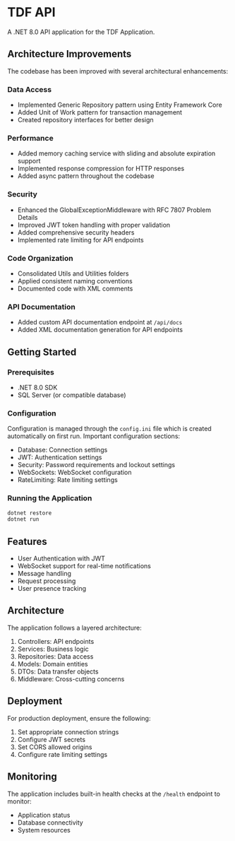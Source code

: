 # TDF API

A .NET 8.0 API application for the TDF Application.

## Architecture Improvements

The codebase has been improved with several architectural enhancements:

### Data Access
- Implemented Generic Repository pattern using Entity Framework Core
- Added Unit of Work pattern for transaction management
- Created repository interfaces for better design

### Performance
- Added memory caching service with sliding and absolute expiration support
- Implemented response compression for HTTP responses
- Added async pattern throughout the codebase

### Security
- Enhanced the GlobalExceptionMiddleware with RFC 7807 Problem Details
- Improved JWT token handling with proper validation
- Added comprehensive security headers
- Implemented rate limiting for API endpoints

### Code Organization
- Consolidated Utils and Utilities folders
- Applied consistent naming conventions
- Documented code with XML comments

### API Documentation
- Added custom API documentation endpoint at `/api/docs`
- Added XML documentation generation for API endpoints

## Getting Started

### Prerequisites
- .NET 8.0 SDK
- SQL Server (or compatible database)

### Configuration
Configuration is managed through the `config.ini` file which is created automatically on first run.
Important configuration sections:

- Database: Connection settings
- JWT: Authentication settings
- Security: Password requirements and lockout settings
- WebSockets: WebSocket configuration
- RateLimiting: Rate limiting settings

### Running the Application
```bash
dotnet restore
dotnet run
```

## Features

- User Authentication with JWT
- WebSocket support for real-time notifications
- Message handling
- Request processing
- User presence tracking

## Architecture

The application follows a layered architecture:

1. Controllers: API endpoints
2. Services: Business logic
3. Repositories: Data access
4. Models: Domain entities
5. DTOs: Data transfer objects
6. Middleware: Cross-cutting concerns

## Deployment

For production deployment, ensure the following:

1. Set appropriate connection strings
2. Configure JWT secrets
3. Set CORS allowed origins
4. Configure rate limiting settings

## Monitoring

The application includes built-in health checks at the `/health` endpoint to monitor:

- Application status
- Database connectivity
- System resources 